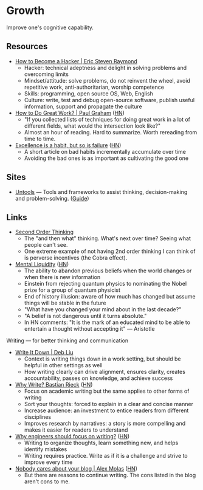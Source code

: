 # Growth

Improve one's cognitive capability.

## Resources

- [How to Become a Hacker | Eric Steven Raymond](http://www.catb.org/~esr/faqs/hacker-howto.html)
  - Hacker: technical adeptness and delight in solving problems and overcoming
    limits
  - Mindset/attitude: solve problems, do not reinvent the wheel, avoid
    repetitive work, anti-authoritarian, worship competence
  - Skills: programming, open source OS, Web, English
  - Culture: write, test and debug open-source software, publish useful
    information, support and propagate the culture
- [How to Do Great Work? | Paul Graham](http://paulgraham.com/greatwork.html)
  ([HN](https://news.ycombinator.com/item?id=36550615))
  - "If you collected lists of techniques for doing great work in a lot of
    different fields, what would the intersection look like?"
  - Almost an hour of reading. Hard to summarize. Worth rereading from time to
    time.
- [Excellence is a habit, but so is failure](https://awesomekling.github.io/Excellence-is-a-habit-but-so-is-failure/)
  ([HN](https://news.ycombinator.com/item?id=36659166))
  - A short article on bad habits incrementally accumulate over time
  - Avoiding the bad ones is as important as cultivating the good one

## Sites

- [Untools](https://untools.co/) — Tools and frameworks to assist thinking,
  decision-making and problem-solving.
  ([Guide](https://untools.co/thinking-tools-guide/))

## Links

- [Second Order Thinking](https://fs.blog/second-order-thinking/)
  - The "and then what" thinking. What's next over time? Seeing what people
    can't see.
  - One extreme example of not having 2nd order thinking I can think of is
    perverse incentives (the Cobra effect).
- [Mental Liquidity](https://collabfund.com/blog/mental-liquidity/)
  ([HN](https://news.ycombinator.com/item?id=36280772))
  - The ability to abandon previous beliefs when the world changes or when there
    is new information
  - Einstein from rejecting quantum physics to nominating the Nobel prize for a
    group of quantum physicist
  - End of history illusion: aware of how much has changed but assume things
    will be stable in the future
  - "What have you changed your mind about in the last decade?"
  - "A belief is not dangerous until it turns absolute."
  - In HN comments: "It is the mark of an educated mind to be able to entertain
    a thought without accepting it" — Aristotle

Writing — for better thinking and communication

- [Write It Down | Deb Liu](https://debliu.substack.com/p/write-it-down)
  - Context is writing things down in a work setting, but should be helpful in
    other settings as well
  - How writing clearly can drive alignment, ensures clarity, creates
    accountability, passes on knowledge, and achieve success
- [Why Write? Bastian Rieck](https://bastian.rieck.me/blog/posts/2023/writing_why/)
  ([HN](https://news.ycombinator.com/item?id=36493191))
  - Focus on academic writing but the same applies to other forms of writing
  - Sort your thoughts: forced to explain in a clear and concise manner
  - Increase audience: an investment to entice readers from different
    disciplines
  - Improves research by narratives: a story is more compelling and makes it
    easier for readers to understand
- [Why engineers should focus on writing?](https://www.yieldcode.blog/post/why-engineers-should-write/)
  ([HN](https://news.ycombinator.com/item?id=36659166))
  - Writing to organize thoughts, learn something new, and helps identify
    mistakes
  - Writing requires practice. Write as if it is a challenge and strive to
    improve every time
- [Nobody cares about your blog | Alex Molas](https://www.alexmolas.com/2023/07/15/nobody-cares-about-your-blog.html)
  ([HN](https://news.ycombinator.com/item?id=36741620))
  - But there are reasons to continue writing. The cons listed in the blog
    aren't cons to me.

